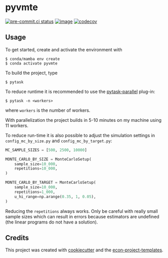 # pyvmte

[![pre-commit.ci status](https://results.pre-commit.ci/badge/github/buddejul/pyvmte/main.svg)](https://results.pre-commit.ci/latest/github/buddejul/pyvmte/main)
[![image](https://img.shields.io/badge/code%20style-black-000000.svg)](https://github.com/psf/black)
[![codecov](https://codecov.io/gh/buddejul/pyvmte/graph/badge.svg?token=T6D31ZBXK9)](https://codecov.io/gh/buddejul/pyvmte)

## Usage

To get started, create and activate the environment with

```console
$ conda/mamba env create
$ conda activate pyvmte
```

To build the project, type

```console
$ pytask
```

To reduce runtime it is recommended to use the [pytask-parallel](https://github.com/pytask-dev/pytask-parallel) plug-in:
```console
$ pytask -n <workers>
```
where `workers` is the number of workers.

With parallelization the project builds in 5-10 minutes on my machine using 11 workers.

To reduce run-time it is also possible to adjust the simulation settings in `config_mc_by_size.py` and `config_mc_by_target.py`:
```python
MC_SAMPLE_SIZES = [500, 2500, 10000]

MONTE_CARLO_BY_SIZE = MonteCarloSetup(
    sample_size=10_000,
    repetitions=10_000,
)

MONTE_CARLO_BY_TARGET = MonteCarloSetup(
    sample_size=10_000,
    repetitions=1_000,
    u_hi_range=np.arange(0.35, 1, 0.05),
)
```
Reducing the `repetitions` always works. Only be careful with really small sample sizes which can result in errors because estimators are undefined (the linear programs do not have a solution).

## Credits

This project was created with [cookiecutter](https://github.com/audreyr/cookiecutter)
and the
[econ-project-templates](https://github.com/OpenSourceEconomics/econ-project-templates).
